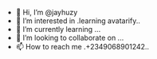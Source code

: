 - 👋 Hi, I’m @jayhuzy
- 👀 I’m interested in .learning avatarify..
- 🌱 I’m currently learning ...
- 💞️ I’m looking to collaborate on ...
- 📫 How to reach me .+2349068901242..
<!---
jayhuzy/jayhuzy is a ✨ special ✨ repository because its `README.md` (this file) appears on your GitHub profile.
You can click the Preview link to take a look at your changes.
--->
